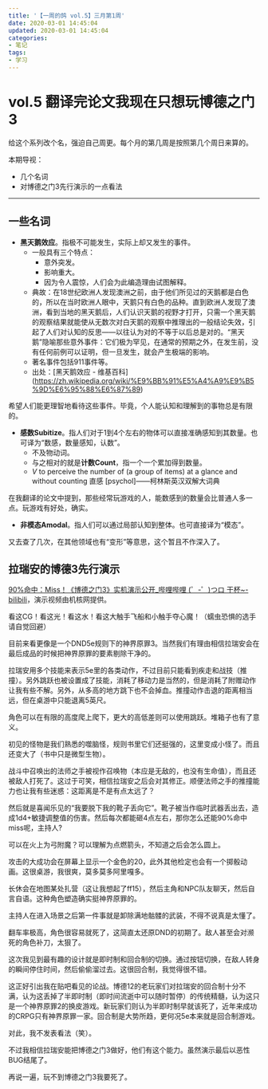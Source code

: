 ```yaml
---
title: '【一周的鸽 vol.5】三月第1周'
date: 2020-03-01 14:45:04
updated: 2020-03-01 14:45:04
categories:
- 笔记
tags:
- 学习
---
```

# vol.5 翻译完论文我现在只想玩博德之门3

给这个系列改个名，强迫自己周更。每个月的第几周是按照第几个周日来算的。

本期导视：
- 几个名词
- 对博德之门3先行演示的一点看法

<!--more-->
----
## 一些名词
- **黑天鹅效应**。指极不可能发生，实际上却又发生的事件。
	- 一般具有三个特点：
		- 意外突发。
		- 影响重大。
		- 因为令人震惊，人们会为此编造理由试图解释。
	- 典故：在18世纪欧洲人发现澳洲之前，由于他们所见过的天鹅都是白色的，所以在当时欧洲人眼中，天鹅只有白色的品种。直到欧洲人发现了澳洲，看到当地的黑天鹅后，人们认识天鹅的视野才打开，只需一个黑天鹅的观察结果就能使从无数次对白天鹅的观察中推理出的一般结论失效，引起了人们对认知的反思——以往认为对的不等于以后总是对的。“黑天鹅”隐喻那些意外事件：它们极为罕见，在通常的预期之外，在发生前，没有任何前例可以证明，但一旦发生，就会产生极端的影响。
	- 著名事件包括911事件等。
	- 出处：[黑天鹅效应 - 维基百科] (https://zh.wikipedia.org/wiki/%E9%BB%91%E5%A4%A9%E9%B5%9D%E6%95%88%E6%87%89)

希望人们能更理智地看待这些事件。毕竟，个人能认知和理解到的事物总是有限的。

- **感数Subitize**。指人们对于1到4个左右的物体可以直接准确感知到其数量。也可译为“数感，数量感知，认数”。
	- 不及物动词。
	- 与之相对的就是**计数Count**，指一个一个累加得到数量。
	- *V* to perceive the number of (a group of items) at a glance and without counting 直感 \[psychol\]——柯林斯英汉双解大词典

在我翻译的论文中提到，那些经常玩游戏的人，能数感到的数量会比普通人多一点。玩游戏有好处，确实。

- **非模态Amodal**。指人们可以通过局部认知到整体。也可直接译为“模态”。

又去查了几次，在其他领域也有“变形”等意思，这个暂且不作深入了。

## 拉瑞安的博德3先行演示

[90%命中：Miss！《博德之门3》实机演示公开_哔哩哔哩 (゜-゜)つロ 干杯~-bilibili](https://www.bilibili.com/video/av92340893)，演示视频由机核网提供。

看这CG！看这光！看这水！看这大触手飞船和小触手夺心魔！（蠕虫恐惧的选手请自觉回避）

目前来看更像是一个DND5e规则下的神界原罪3。当然我们有理由相信拉瑞安会在最后成品的时候把神界原罪的要素剔除干净的。

拉瑞安用多个技能来表示5e里的各类动作，不过目前只能看到疾走和战技（推撞）。另外跳跃也被设置成了技能，消耗了移动力是当然的，但是消耗了附赠动作让我有些不解。另外，从多高的地方跳下也不会掉血。推撞动作击退的距离相当远，但在桌游中只能退离5英尺。

角色可以在有限的高度爬上爬下，更大的高低差则可以使用跳跃。堆箱子也有了意义。

初见的怪物是我们熟悉的噬脑怪，规则书里它们还挺强的，这里变成小怪了。而且还变大了（书中只是微型生物）。

战斗中召唤出的法师之手被视作召唤物（本应是无敌的，也没有生命值），而且还被敌人打死了。这过于可笑，相信拉瑞安之后会对其修正。顺便法师之手的推撞能力也让我有些迷惑：这距离是不是有点太远了？

然后就是喜闻乐见的“我要脱下我的靴子丢向它”。靴子被当作临时武器丢出去，造成1d4+敏捷调整值的伤害。然后每次都能砸4点左右，那你怎么还能90%命中miss呢，主持人?

可以在火上为弓附魔？可以理解为点燃箭头，不知道之后会怎么圆上。

攻击的大成功会在屏幕上显示一个金色的20，此外其他检定也会有一个掷骰动画。这很桌游，我很爽，莫多莫多阿里嘎多。

长休会在地图某处扎营（这让我想起了ff15），然后主角和NPC队友聊天，然后自言自语。这种角色塑造确实挺神界原罪的。

主持人在进入场景之后第一件事就是卸除满地骷髅的武装，不得不说真是太懂了。

翻车率极高，角色很容易就死了，这简直太还原DND的初期了。敌人甚至会对濒死的角色补刀，太狠了。

这次我见到最有趣的设计就是即时制和回合制的切换。通过按钮切换，在敌人转身的瞬间停住时间，然后偷偷溜过去。这很回合制，我觉得很不错。

这正好引出我在贴吧看见的论战。博德12的老玩家们对拉瑞安的回合制十分不满，认为这丢掉了半即时制（即时间流逝中可以随时暂停）的传统精髓，认为这只是一个神界原罪2的换皮游戏。新玩家们则认为半即时制早就该死了，近年来成功的CRPG只有神界原罪一家。回合制是大势所趋，更何况5e本来就是回合制游戏。

对此，我不发表看法（笑）。

不过我相信拉瑞安能把博德之门3做好，他们有这个能力。虽然演示最后以恶性BUG结尾了。

再说一遍，玩不到博德之门3我要死了。